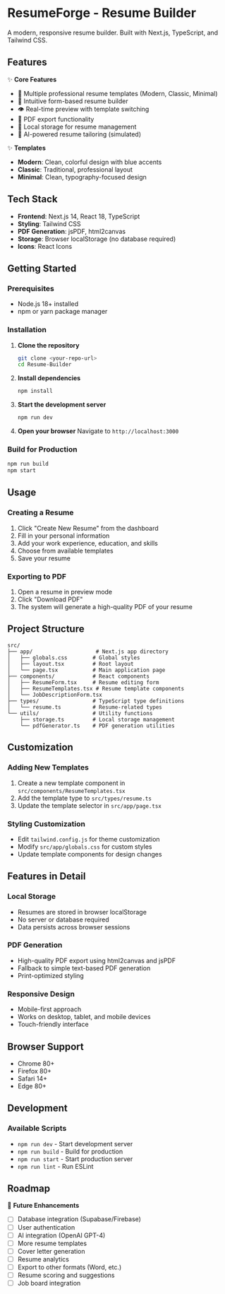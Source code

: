 # ResumeForge - Resume Builder

A modern, responsive resume builder. Built with Next.js, TypeScript, and Tailwind CSS.

## Features

✨ **Core Features**
- 🎨 Multiple professional resume templates (Modern, Classic, Minimal)
- 📝 Intuitive form-based resume builder
- 👁️ Real-time preview with template switching
- 📄 PDF export functionality
- 💾 Local storage for resume management
- 🤖 AI-powered resume tailoring (simulated)

✨ **Templates**
- **Modern**: Clean, colorful design with blue accents
- **Classic**: Traditional, professional layout
- **Minimal**: Clean, typography-focused design

## Tech Stack

- **Frontend**: Next.js 14, React 18, TypeScript
- **Styling**: Tailwind CSS
- **PDF Generation**: jsPDF, html2canvas
- **Storage**: Browser localStorage (no database required)
- **Icons**: React Icons

## Getting Started

### Prerequisites

- Node.js 18+ installed
- npm or yarn package manager

### Installation

1. **Clone the repository**
   ```bash
   git clone <your-repo-url>
   cd Resume-Builder
   ```

2. **Install dependencies**
   ```bash
   npm install
   ```

3. **Start the development server**
   ```bash
   npm run dev

4. **Open your browser**
   Navigate to `http://localhost:3000`

### Build for Production

```bash
npm run build
npm start
```

## Usage

### Creating a Resume

1. Click "Create New Resume" from the dashboard
2. Fill in your personal information
3. Add your work experience, education, and skills
4. Choose from available templates
5. Save your resume

### Exporting to PDF

1. Open a resume in preview mode
2. Click "Download PDF"
3. The system will generate a high-quality PDF of your resume

## Project Structure

```
src/
├── app/                    # Next.js app directory
│   ├── globals.css        # Global styles
│   ├── layout.tsx         # Root layout
│   └── page.tsx           # Main application page
├── components/            # React components
│   ├── ResumeForm.tsx     # Resume editing form
│   ├── ResumeTemplates.tsx # Resume template components
│   └── JobDescriptionForm.tsx
├── types/                 # TypeScript type definitions
│   └── resume.ts          # Resume-related types
└── utils/                 # Utility functions
    ├── storage.ts         # Local storage management
    └── pdfGenerator.ts    # PDF generation utilities
```

## Customization

### Adding New Templates

1. Create a new template component in `src/components/ResumeTemplates.tsx`
2. Add the template type to `src/types/resume.ts`
3. Update the template selector in `src/app/page.tsx`

### Styling Customization

- Edit `tailwind.config.js` for theme customization
- Modify `src/app/globals.css` for custom styles
- Update template components for design changes

## Features in Detail

### Local Storage
- Resumes are stored in browser localStorage
- No server or database required
- Data persists across browser sessions

### PDF Generation
- High-quality PDF export using html2canvas and jsPDF
- Fallback to simple text-based PDF generation
- Print-optimized styling

### Responsive Design
- Mobile-first approach
- Works on desktop, tablet, and mobile devices
- Touch-friendly interface

## Browser Support

- Chrome 80+
- Firefox 80+
- Safari 14+
- Edge 80+

## Development

### Available Scripts

- `npm run dev` - Start development server
- `npm run build` - Build for production
- `npm run start` - Start production server
- `npm run lint` - Run ESLint

## Roadmap

🚀 **Future Enhancements**
- [ ] Database integration (Supabase/Firebase)
- [ ] User authentication
- [ ] AI integration (OpenAI GPT-4)
- [ ] More resume templates
- [ ] Cover letter generation
- [ ] Resume analytics
- [ ] Export to other formats (Word, etc.)
- [ ] Resume scoring and suggestions
- [ ] Job board integration
